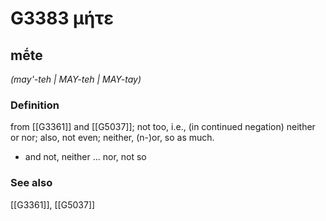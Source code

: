 # G3383 μήτε

## mḗte

_(may'-teh | MAY-teh | MAY-tay)_

### Definition

from [[G3361]] and [[G5037]]; not too, i.e., (in continued negation) neither or nor; also, not even; neither, (n-)or, so as much.

- and not, neither ... nor, not so

### See also

[[G3361]], [[G5037]]

